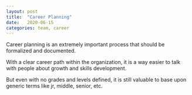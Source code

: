 ```yaml
---
layout: post
title:  "Career Planning"
date:   2020-06-15
categories: team, career
---
```


Career planning is an extremely important process that should be formalized and documented.

With a clear career path within the organization, it is a way easier to talk with people about growth and skills development.

But even with no grades and levels defined, it is still valuable to base upon generic terms like jr, middle, senior, etc.
